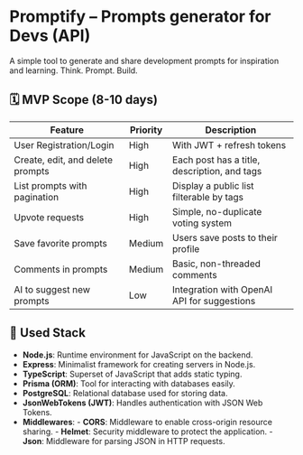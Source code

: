 # Promptify – Prompts generator for Devs (API)

A simple tool to generate and share development prompts for inspiration and learning.
Think. Prompt. Build.

## 🗓️ MVP Scope (8-10 days)

| **Feature**                      | **Priority** | **Description**                              |
|----------------------------------|--------------|----------------------------------------------|
| User Registration/Login          | High         | With JWT + refresh tokens                    |
| Create, edit, and delete prompts | High         | Each post has a title, description, and tags |
| List prompts with pagination     | High         | Display a public list filterable by tags     |
| Upvote requests                  | High         | Simple, no-duplicate voting system           |
| Save favorite prompts            | Medium       | Users save posts to their profile            |
| Comments in prompts              | Medium       | Basic, non-threaded comments                 |
| AI to suggest new prompts        | Low          | Integration with OpenAI API for suggestions  |

## 🔧 Used Stack
-   **Node.js**: Runtime environment for JavaScript on the backend.
-   **Express**: Minimalist framework for creating servers in Node.js.
-   **TypeScript**: Superset of JavaScript that adds static typing.
-   **Prisma (ORM)**: Tool for interacting with databases easily.
-   **PostgreSQL**: Relational database used for storing data.
-   **JsonWebTokens (JWT)**: Handles authentication with JSON Web Tokens.
-   **Middlewares**:
        - **CORS**: Middleware to enable cross-origin resource sharing.
        - **Helmet**: Security middleware to protect the application.
        - **Json**: Middleware for parsing JSON in HTTP requests.

<!-- 
1.   **Frontend**: `React(w/Typescript) + DaisyUI`
3.   **Database**: `PostgreSQL (w/Prisma)`
4.   **IA**: OpenAI API for prompt generation
5.   **Deploy**:
    -   *Frontend*: TBD
    -   *Backend*: TBD
    -   *Database*: TBD -->


<!--
🗃️ Esquema básico de base de datos (PostgreSQL)
prisma
model User {
  id          String    @id @default(cuid())
  email       String    @unique
  password    String
  name        String?
  createdAt   DateTime  @default(now())
  prompts     Prompt[]  @relation("UserPrompts")
  favorites   Favorite[]
  votes       Vote[]
  comments    Comment[]
}

model Prompt {
  id          String    @id @default(cuid())
  title       String
  description String
  tags        String[]  // tags array
  author      User      @relation(fields: [authorId], references: [id])
  authorId    String
  createdAt   DateTime  @default(now())
  votes       Vote[]
  comments    Comment[]
  favorites   Favorite[]
}

model Vote {
  id        String   @id @default(cuid())
  user      User     @relation(fields: [userId], references: [id])
  userId    String
  prompt    Prompt   @relation(fields: [promptId], references: [id])
  promptId  String
  value     Int      // 1 for upvote
  createdAt DateTime @default(now())

  @@unique([userId, promptId]) // no duplicate votes
}

model Favorite {
  id        String   @id @default(cuid())
  user      User     @relation(fields: [userId], references: [id])
  userId    String
  prompt    Prompt   @relation(fields: [promptId], references: [id])
  promptId  String
  createdAt DateTime @default(now())

  @@unique([userId, promptId])
}

model Comment {
  id        String   @id @default(cuid())
  user      User     @relation(fields: [userId], references: [id])
  userId    String
  prompt    Prompt   @relation(fields: [promptId], references: [id])
  promptId  String
  content   String
  createdAt DateTime @default(now())
}

🛠️ Endpoints backend principales (REST API)
Método	Ruta	Descripción	Auth
POST	/api/auth/register	Registrar usuario	No
POST	/api/auth/login	Login, devolver JWT	No
POST	/api/auth/refresh	Refrescar token JWT	Sí
GET	/api/prompts	Listar prompts (paginado, filtrado por tag)	No
POST	/api/prompts	Crear prompt	Sí
PUT	/api/prompts/:id	Editar prompt	Sí
DELETE	/api/prompts/:id	Eliminar prompt	Sí
POST	/api/prompts/:id/vote	Votar prompt (upvote)	Sí
POST	/api/prompts/:id/fav	Agregar/remover de favoritos	Sí
GET	/api/users/:id/favorites	Obtener favoritos del usuario	Sí
POST	/api/prompts/:id/comment	Agregar comentario	Sí
GET	/api/prompts/:id/comments	Listar comentarios	No
POST	/api/ai/generate	Generar prompt con IA (OpenAI)	Sí

UI / UX: Flujo básico
Página de inicio
Lista de prompts con filtros por tags
Buscador general
Paginación
Registro / Login
Formulario sencillo con validación
Dashboard usuario
Crear/editar/eliminar prompts
Lista de favoritos
Historial de votos y comentarios
Detalle de prompt
Ver prompt, tags, autor
Votar y marcar favorito
Ver comentarios y añadir uno
Generar prompt con IA (opcional)
Botón para abrir modal o página con input de tema
Mostrar resultado generado con botón de guardar

Bonus opcionales para destacar
-   Dark mode (Tailwind + localStorage)
-   SEO básico con Next.js o React Helmet
-   Tests básicos (Jest + React Testing Library + Supertest)
-   Deploy automático en Vercel + Railway
-   Notificaciones tipo toast para UX (react-toastify o similar)
-   Rate limiting / seguridad básica (express-rate-limit) 

✅ Frontend (React + TypeScript + Tailwind)
React
TypeScript
Vite (como bundler rápido)
Tailwind CSS (estilos rápidos y limpios)
React Router (rutas si es SPA)
Axios o fetch (para llamadas al backend)
React Query o SWR (opcional para manejo de datos/estado)
Heroicons o Lucide (iconos bonitos)
Zod o Yup (opcional para validación de formularios)
clsx o classnames (opcional para manejo de clases condicionales)
eslint + prettier (linter y formato de código)
vite-plugin-tailwindcss (opcional si usas Tailwind Plugins)


-->